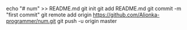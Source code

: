 echo "# num" >> README.md
git init
git add README.md
git commit -m "first commit"
git remote add origin https://github.com/Alionka-programmer/num.git
git push -u origin master
